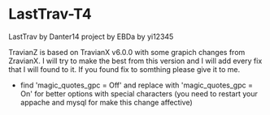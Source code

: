 LastTrav-T4
==========

LastTrav by Danter14 project by EBDa by yi12345

TravianZ is based on TravianX v6.0.0 with some grapich changes from ZravianX.
I will try to make the best from this version and I will add every fix that I will found to it.
If you found fix to somthing please give it to me.

* find 'magic_quotes_gpc = Off' and replace with 'magic_quotes_gpc = On' for better options with special characters (you need to restart your appache and mysql for make this change affective)
